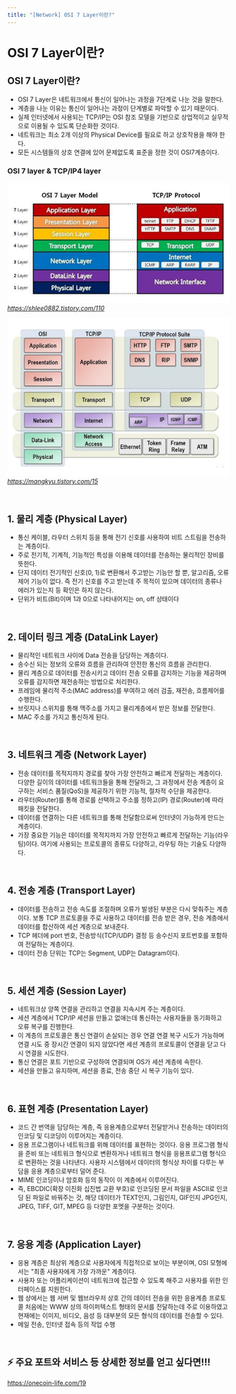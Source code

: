 ```yaml
---
title: "[Network] OSI 7 Layer이란?"
---
```


# OSI 7 Layer이란?


## OSI 7 Layer이란?

* OSI 7 Layer은 네트워크에서 통신이 일어나는 과정을 7단계로 나눈 것을 말한다.
* 계층을 나눈 이유는 통신이 일어나는 과정이 단계별로 파악할 수 있기 때문이다.
* 실제 인터넷에서 사용되는 TCP/IP는 OSI 참조 모델을 기반으로 상업적이고 실무적으로 이용될 수 있도록 단순화한 것이다.
* 네트워크는 최소 2개 이상의 Physical Device를 필요로 하고 상호작용을 해야 한다.
* 모든 시스템들의 상호 연결에 있어 문제없도록 표준을 정한 것이 OSI7계층이다.

### OSI 7 layer & TCP/IP4 layer
![missing](../assets/img/2022/221123_1.png)*https://shlee0882.tistory.com/110*

![missing](../assets/img/2022/221123_2.png)*https://mangkyu.tistory.com/15*

<br>

## 1. 물리 계층 (Physical Layer)

* 통신 케이블, 라우터 스위치 등을 통해 전기 신호를 사용하여 비트 스트림을 전송하는 계층이다.
* 주로 전기적, 기계적, 기능적인 특성을 이용해 데이터를 전송하는 물리적인 장비를 뜻한다.
* 단지 데이터 전기적인 신호(0, 1)로 변환해서 주고받는 기능만 할 뿐, 알고리즘, 오류제어 기능이 없다. 즉 전기 신호를 주고 받는데 주 목적이 있으며 데이터의 종류나 에러가 있는지 등 확인은 하지 않는다.
* 단위가 비트(Bit)이며 1과 0으로 나타내어지는 on, off 상태이다

<br>

## 2. 데이터 링크 계층 (DataLink Layer)

* 물리적인 네트워크 사이에 Data 전송을 담당하는 계층이다.
* 송수신 되는 정보의 오류와 흐름을 관리하여 안전한 통신의 흐름을 관리한다.
* 물리 계층으로 데이터를 전송시키고 데이터 전송 오류를 감지하는 기능을 제공하며 오류를 감지하면 재전송하는 방법으로 처리한다.
* 프레임에 물리적 주소(MAC address)를 부여하고 에러 검출, 재전송, 흐름제어를 수행한다.
* 브릿지나 스위치를 통해 맥주소를 가지고 물리계층에서 받은 정보를 전달한다.
* MAC 주소를 가지고 통신하게 된다.

<br>

## 3. 네트워크 계층 (Network Layer)

* 전송 데이터를 목적지까지 경로를 찾아 가장 안전하고 빠르게 전달하는 계층이다. 다양한 길이의 데이터를 네트워크들을 통해 전달하고, 그 과정에서 전송 계층이 요구하는 서비스 품질(QoS)을 제공하기 위한 기능적, 절차적 수단을 제공한다.
* 라우터(Router)를 통해 경로를 선택하고 주소를 정하고(IP) 경로(Router)에 따라 패킷을 전달한다.
* 데이터를 연결하는 다른 네트워크를 통해 전달함으로써 인터넷이 가능하게 만드는 계층이다.
* 가장 중요한 기능은 데이터를 목적지까지 가장 안전하고 빠르게 전달하는 기능(라우팅)이다. 여기에 사용되는 프로토콜의 종류도 다양하고, 라우팅 하는 기술도 다양하다.

<br>

## 4. 전송 계층 (Transport Layer)

* 데이터를 전송하고 전송 속도를 조절하며 오류가 발생된 부분은 다시 맞춰주는 계층이다. 보통 TCP 프로토콜을 주로 사용하고 데이터를 전송 받은 경우, 전송 계층에서 데이터를 합산하여 세션 계층으로 보내준다.
* TCP 헤더에 port 번호, 전송방식(TCP/UDP) 결정 등 송수신지 포트번호를 포함하여 전달하는  계층이다.
* 데이터 전송 단위는 TCP는 Segment, UDP는 Datagram이다.

<br>

## 5. 세션 계층 (Session Layer)

* 네트워크상 양쪽 연결을 관리하고 연결을 지속시켜 주는 계층이다.
* 세션 계층에서 TCP/IP 세션을 만들고 없애는데 통신하는 사용자들을 동기화하고 오류 복구를 진행한다.
* 이 계층의 프로토콜은 통신 연결이 손실되는 경우 연결 연결 복구 시도가 가능하며 연결 시도 중 장시간 연결이 되지 않았다면 세션 계층의 프로토콜이 연결을 닫고 다시 연결을 시도한다.
* 통신 연결은 포트 기반으로 구성하여 연결되며 OS가 세션 계층에 속한다.
* 세션을 만들고 유지하며, 세션을 종료, 전송 중단 시 복구 기능이 있다.

<br>

## 6. 표현 계층 (Presentation Layer)

* 코드 간 번역을 담당하는 계층, 즉 응용계층으로부터 전달받거나 전송하는 데이터의 인코딩 및 디코딩이 이루어지는 계층이다.
* 응용 프로그램이나 네트워크를 위해 데이터를 표현하는 것이다. 응용 프로그램 형식을 준비 또는 네트워크 형식으로 변환하거나 네트워크 형식을 응용프로그램 형식으로 변환하는 것을 나타낸다. 사용자 시스템에서 데이터의 형식상 차이를 다루는 부담을 응용 계층으로부터 덜어 준다.
* MIME 인코딩이나 암호화 등의 동작이 이 계층에서 이루어진다.
* 즉, EBCDIC(확장 이진화 십진법 교환 부호)로 인코딩된 문서 파일을 ASCII로 인코딩 된 파일로 바꿔주는 것, 해당 데이터가 TEXT인지, 그림인지, GIF인지 JPG인지, JPEG, TIFF, GIT, MPEG 등 다양한 포멧을 구분하는 것이다.

<br>

## 7. 응용 계층 (Application Layer)

* 응용 계층은 최상위 계층으로 사용자에게 직접적으로 보이는 부분이며, OSI 모형에서는 "최종 사용자에게 가장 가까운" 계층이다.
* 사용자 또는 어플리케이션이 네트워크에 접근할 수 있도록 해주고 사용자를 위한 인터페이스를 지원한다.
* 웹 상에서는 웹 서버 및 웹브라우저 상호 간의 데이터 전송을 위한 응용계층 프로토콜 처음에는 WWW 상의 하이퍼텍스트 형태의 문서를 전달하는데 주로 이용하였고 현재에는 이미지, 비디오, 음성 등 대부분의 모든 형식의 데이터를 전송할 수 있다.
* 메일 전송, 인터넷 접속 등의 작업 수행

<br>

## ⚡ 주요 포트와 서비스 등 상세한 정보를 얻고 싶다면!!!
<a href="https://onecoin-life.com/19">https://onecoin-life.com/19</a>

<br>
